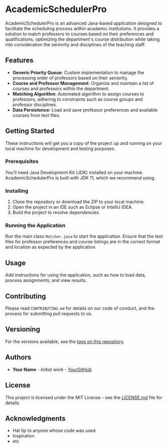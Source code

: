 # AcademicSchedulerPro

AcademicSchedulerPro is an advanced Java-based application designed to facilitate the scheduling process within academic institutions. It provides a solution to match professors to courses based on their preferences and qualifications, optimizing the department's course distribution while taking into consideration the seniority and disciplines of the teaching staff.

## Features

- **Generic Priority Queue**: Custom implementation to manage the processing order of professors based on their seniority.
- **Course and Professor Management**: Organize and maintain a list of courses and professors within the department.
- **Matching Algorithm**: Automated algorithm to assign courses to professors, adhering to constraints such as course groups and professor disciplines.
- **Data Persistence**: Load and save professor preferences and available courses from text files.

## Getting Started

These instructions will get you a copy of the project up and running on your local machine for development and testing purposes.

### Prerequisites

You'll need Java Development Kit (JDK) installed on your machine. AcademicSchedulerPro is built with JDK 11, which we recommend using.

### Installing

1. Clone the repository or download the ZIP to your local machine.
2. Open the project in an IDE such as Eclipse or IntelliJ IDEA.
3. Build the project to resolve dependencies.

### Running the Application

Run the main class `Matcher.java` to start the application. Ensure that the text files for professor preferences and course listings are in the correct format and location as expected by the application.

## Usage

Add instructions for using the application, such as how to load data, process assignments, and view results.

## Contributing

Please read `CONTRIBUTING.md` for details on our code of conduct, and the process for submitting pull requests to us.

## Versioning

For the versions available, see the [tags on this repository](https://github.com/Lessalty/AcademicSchedulerPro).

## Authors

- **Your Name** - *Initial work* - [YourGitHub](https://github.com/Lessalty)



## License

This project is licensed under the MIT License - see the [LICENSE.md](LICENSE.md) file for details.

## Acknowledgments

- Hat tip to anyone whose code was used
- Inspiration
- etc
